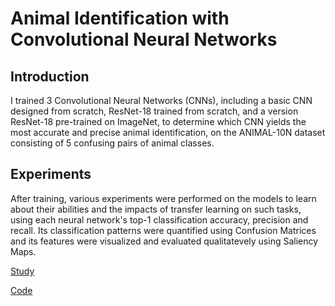 # Animal Identification with Convolutional Neural Networks

## Introduction
I trained 3 Convolutional Neural Networks (CNNs), including a basic CNN designed from scratch, ResNet-18 trained from scratch, and a version ResNet-18 pre-trained on ImageNet, to determine which CNN yields the most accurate and precise animal identification, on the ANIMAL-10N dataset consisting of 5 confusing pairs of animal classes. 

## Experiments
After training, various experiments were performed on the models to learn about their abilities and the impacts of transfer learning on such tasks, using each neural network's top-1 classification accuracy, precision and recall. Its classification patterns were quantified using Confusion Matrices and its features were visualized and evaluated qualitatevely using Saliency Maps.

[Study](https://github.com/arya23065/CNNExperimentsAnimal10N/blob/main/Animal_Identification_Study.pdf)

[Code](https://github.com/arya23065/CNNExperimentsAnimal10N/blob/main/CNN_ANIMAL_10N.ipynb)
